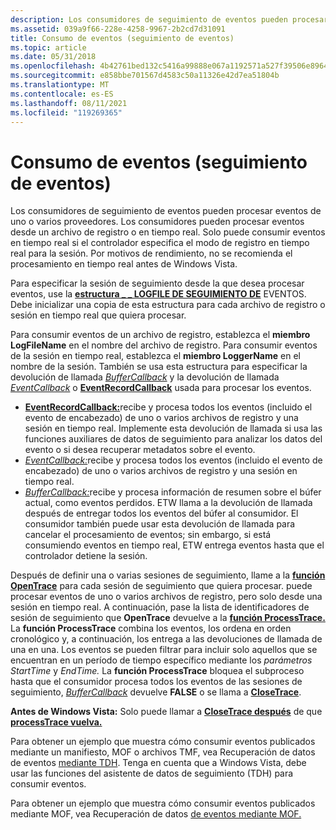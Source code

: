 ```yaml
---
description: Los consumidores de seguimiento de eventos pueden procesar eventos de uno o varios proveedores.
ms.assetid: 039a9f66-228e-4258-9967-2b2cd7d31091
title: Consumo de eventos (seguimiento de eventos)
ms.topic: article
ms.date: 05/31/2018
ms.openlocfilehash: 4b42761bed132c5416a99888e067a1192571a527f39506e8964d5ea0209135b6
ms.sourcegitcommit: e858bbe701567d4583c50a11326e42d7ea51804b
ms.translationtype: MT
ms.contentlocale: es-ES
ms.lasthandoff: 08/11/2021
ms.locfileid: "119269365"
---
```

# <a name="consuming-events-event-tracing"></a>Consumo de eventos (seguimiento de eventos)

Los consumidores de seguimiento de eventos pueden procesar eventos de uno o varios proveedores. Los consumidores pueden procesar eventos desde un archivo de registro o en tiempo real. Solo puede consumir eventos en tiempo real si el controlador especifica el modo de registro en tiempo real para la sesión. Por motivos de rendimiento, no se recomienda el procesamiento en tiempo real antes de Windows Vista.

Para especificar la sesión de seguimiento desde la que desea procesar eventos, use la [**estructura \_ \_ LOGFILE DE SEGUIMIENTO DE**](/windows/win32/api/evntrace/ns-evntrace-event_trace_logfilea) EVENTOS. Debe inicializar una copia de esta estructura para cada archivo de registro o sesión en tiempo real que quiera procesar.

Para consumir eventos de un archivo de registro, establezca el **miembro LogFileName** en el nombre del archivo de registro. Para consumir eventos de la sesión en tiempo real, establezca el **miembro LoggerName** en el nombre de la sesión. También se usa esta estructura para especificar la devolución de llamada [*BufferCallback*](/windows/win32/api/evntrace/nc-evntrace-pevent_trace_buffer_callbacka) y la devolución de llamada [*EventCallback*](/windows/win32/api/evntrace/nc-evntrace-pevent_callback) o [**EventRecordCallback**](/windows/win32/api/evntrace/nc-evntrace-pevent_record_callback) usada para procesar los eventos.

-   [**EventRecordCallback:**](/windows/win32/api/evntrace/nc-evntrace-pevent_record_callback)recibe y procesa todos los eventos (incluido el evento de encabezado) de uno o varios archivos de registro y una sesión en tiempo real. Implemente esta devolución de llamada si usa las funciones auxiliares de datos de seguimiento para analizar los datos del evento o si desea recuperar metadatos sobre el evento.
-   [*EventCallback:*](/windows/win32/api/evntrace/nc-evntrace-pevent_callback)recibe y procesa todos los eventos (incluido el evento de encabezado) de uno o varios archivos de registro y una sesión en tiempo real.
-   [*BufferCallback:*](/windows/win32/api/evntrace/nc-evntrace-pevent_trace_buffer_callbacka)recibe y procesa información de resumen sobre el búfer actual, como eventos perdidos. ETW llama a la devolución de llamada después de entregar todos los eventos del búfer al consumidor. El consumidor también puede usar esta devolución de llamada para cancelar el procesamiento de eventos; sin embargo, si está consumiendo eventos en tiempo real, ETW entrega eventos hasta que el controlador detiene la sesión.

Después de definir una o varias sesiones de seguimiento, llame a la [**función OpenTrace**](/windows/win32/api/evntrace/nf-evntrace-opentracea) para cada sesión de seguimiento que quiera procesar. puede procesar eventos de uno o varios archivos de registro, pero solo desde una sesión en tiempo real. A continuación, pase la lista de identificadores de sesión de seguimiento que **OpenTrace** devuelve a la [**función ProcessTrace.**](/windows/win32/api/evntrace/nf-evntrace-processtrace) La **función ProcessTrace** combina los eventos, los ordena en orden cronológico y, a continuación, los entrega a las devoluciones de llamada de una en una. Los eventos se pueden filtrar para incluir solo aquellos que se encuentran en un período de tiempo específico mediante los *parámetros StartTime* y *EndTime.* La **función ProcessTrace** bloquea el subproceso hasta que el consumidor procesa todos los eventos de las sesiones de seguimiento, [*BufferCallback*](/windows/win32/api/evntrace/nc-evntrace-pevent_trace_buffer_callbacka) devuelve **FALSE** o se llama a [**CloseTrace**](/windows/win32/api/evntrace/nf-evntrace-closetrace).

**Antes de Windows Vista:** Solo puede llamar a [**CloseTrace después**](/windows/win32/api/evntrace/nf-evntrace-closetrace) de que [**processTrace vuelva.**](/windows/win32/api/evntrace/nf-evntrace-processtrace)

Para obtener un ejemplo que muestra cómo consumir eventos publicados mediante un manifiesto, MOF o archivos TMF, vea Recuperación de datos de eventos [mediante TDH](retrieving-event-data-using-tdh.md). Tenga en cuenta que a Windows Vista, debe usar las funciones del asistente de datos de seguimiento (TDH) para consumir eventos.

Para obtener un ejemplo que muestra cómo consumir eventos publicados mediante MOF, vea Recuperación de datos [de eventos mediante MOF.](retrieving-event-data-using-mof.md)

 

 

